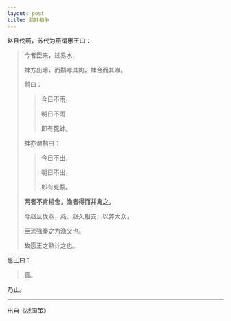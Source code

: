 ```yaml
---
layout: post
title: 鹬蚌相争
---
```

赵且伐燕，苏代为燕谓惠王曰：

> 今者臣来，过易水，
> 
> 蚌方出曝，而鹬啄其肉，蚌合而其喙。
> 
> 鹬曰：
> 
> > 今日不雨，
> > 
> > 明日不雨
> > 
> > 即有死蚌。
> 
> 蚌亦谓鹬曰：
> 
> > 今日不出，
> > 
> > 明日不出，
> > 
> > 即有死鹬。
> 
> **两者不肯相舍，渔者得而并禽之。**
> 
> 今赵且伐燕，燕、赵久相支，以弊大众，
> 
> 臣恐强秦之为渔父也。
> 
> 故愿王之熟计之也。

惠王曰：

> 善。

乃止。

---

出自《战国策》
